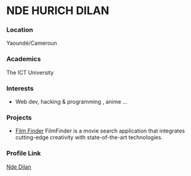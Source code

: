 # NDE HURICH DILAN

### Location

Yaoundé/Cameroun

### Academics

The ICT University

### Interests

- Web dev, hacking & programming , anime ...

### Projects

- [Film Finder](https://github.com/Nde-Dilan/FilmFinder) FilmFinder is a movie search application that integrates cutting-edge creativity with state-of-the-art technologies.

### Profile Link

[Nde Dilan](https://github.com/Nde-Dilan)